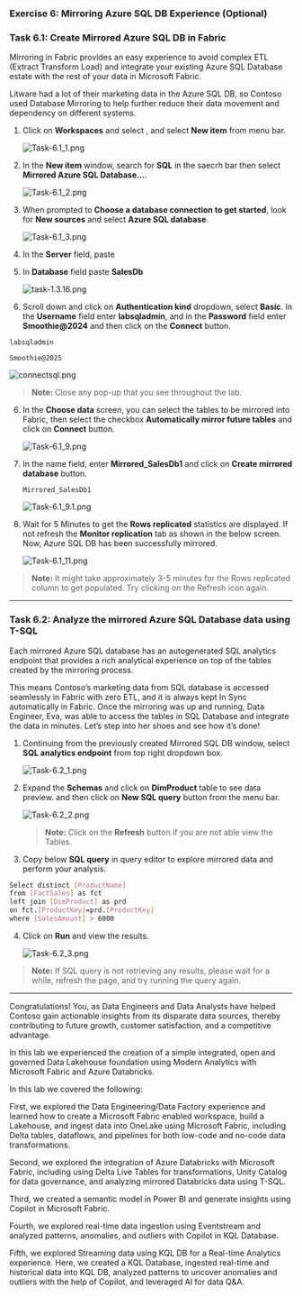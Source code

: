 
### Exercise 6:  Mirroring Azure SQL DB Experience (Optional)

### Task 6.1: Create Mirrored Azure SQL DB in Fabric

Mirroring in Fabric provides an easy experience to avoid complex ETL (Extract Transform Load) and integrate your existing Azure SQL Database estate with the rest of your data in Microsoft Fabric.

Litware had a lot of their marketing data in the Azure SQL DB, so Contoso used Database Mirroring to help further reduce their data movement and dependency on different systems. 


1. Click on **Workspaces** and select **<inject key= "WorkspaceName" enableCopy="false"/>**, and select **New item** from menu bar.

    ![Task-6.1_1.png](media/labMedia/Task-6.1_1.png)

2. In the **New item** window, search for **SQL** in the saecrh bar then select **Mirrored Azure SQL Database...**.

    ![Task-6.1_2.png](media/labMedia/Task-6.1_2.png)

3. When prompted to **Choose a database connection to get started**, look for **New sources** and select **Azure SQL database**.

    ![Task-6.1_3.png](media/labMedia/Task-6.1_3.png)

5. In the **Server** field, paste **<inject key= "mssqlServer" enableCopy="true"/>**

6. In **Database** field paste **SalesDb**

    ![task-1.3.16.png](media/labMedia/task-6.2.6.png)

5.  Scroll down and click on **Authentication kind** dropdown, select **Basic**. In the **Username** field enter **labsqladmin**, and in the **Password** field enter **Smoothie@2024** and then click on the **Connect** button.

```
labsqladmin
```
```
Smoothie@2025
```

![connectsql.png](media/labMedia/connectsql.png)

>**Note:** Close any pop-up that you see throughout the lab.

6. In the **Choose data** screen, you can select the tables to be mirrored into Fabric, then select the checkbox **Automatically mirror future tables** and click on **Connect** button.

    ![Task-6.1_9.png](media/labMedia/Task-6.1_9.png)

7. In the name field, enter **Mirrored_SalesDb1** and click on **Create mirrored database** button.

    ```
    Mirrored_SalesDb1
    ```

    ![Task-6.1_9.1.png](media/labMedia/Task-6.1_9.1.png)


9. Wait for 5 Minutes to get the **Rows replicated** statistics are displayed. If not refresh the **Monitor replication** tab as shown in the below screen. Now, Azure SQL DB has been successfully mirrored.

    ![Task-6.1_11.png](media/labMedia/Task-6.1_11-Copy.png)

>**Note:** It might take approximately 3-5 minutes for the Rows replicated column to get populated. Try clicking on the Refresh icon again.


---

### Task 6.2: Analyze the mirrored Azure SQL Database data using T-SQL

Each mirrored Azure SQL database has an autogenerated SQL analytics endpoint that provides a rich analytical experience on top of the tables created by the mirroring process.

This means Contoso’s marketing data from SQL database is accessed seamlessly in Fabric with zero ETL, and it is always kept In Sync automatically in Fabric. Once the mirroring was up and running, Data Engineer, Eva, was able to access the tables in SQL Database and integrate the data in minutes. Let’s step into her shoes and see how it’s done!

1. Continuing from the previously created Mirrored SQL DB window, select **SQL analytics endpoint** from top right dropdown box.

    ![Task-6.2_1.png](media/labMedia/Task-6.2_1.png)

2. Expand the **Schemas** and click on **DimProduct** table to see data preview. and then click on **New SQL query** button from the menu bar.

    ![Task-6.2_2.png](media/labMedia/Task-6.2_2.png)

    >**Note:** Click on the **Refresh** button if you are not able view the Tables.

3. Copy below **SQL query** in query editor to explore mirrored data and perform your analysis. 

```BASH
Select distinct [ProductName] 
from [FactSales] as fct
left join [DimProduct] as prd
on fct.[ProductKey]=prd.[ProductKey]
where [SalesAmount] > 6000
```

4. Click on **Run** and view the results. 

    ![Task-6.2_3.png](media/labMedia/sqlquery.png)

>**Note:** If SQL query is not retrieving any results, please wait for a while, refresh the page, and try running the query again.

---


Congratulations! You, as Data Engineers and Data Analysts have helped Contoso gain actionable insights from its disparate data sources, thereby contributing to future growth, customer satisfaction, and a competitive advantage.

In this lab we experienced the creation of a simple integrated, open and governed Data Lakehouse foundation using Modern Analytics with Microsoft Fabric and Azure Databricks.

In this lab we covered the following:

First, we explored the Data Engineering/Data Factory experience and learned how to create a Microsoft Fabric enabled workspace, build a Lakehouse, and ingest data into OneLake using Microsoft Fabric, including Delta tables, dataflows, and pipelines for both low-code and no-code data transformations.

Second, we explored the integration of Azure Databricks with Microsoft Fabric, including using Delta Live Tables for transformations, Unity Catalog for data governance, and analyzing mirrored Databricks data using T-SQL.

Third, we created a semantic model in Power BI and generate insights using Copilot in Microsoft Fabric.

Fourth, we explored real-time data ingestion using Eventstream and analyzed patterns, anomalies, and outliers with Copilot in KQL Database.

Fifth, we explored Streaming data using KQL DB for a Real-time Analytics experience. Here, we created a KQL Database, ingested real-time and historical data into KQL DB, analyzed patterns to uncover anomalies and outliers with the help of Copilot, and leveraged AI for data Q&A.
